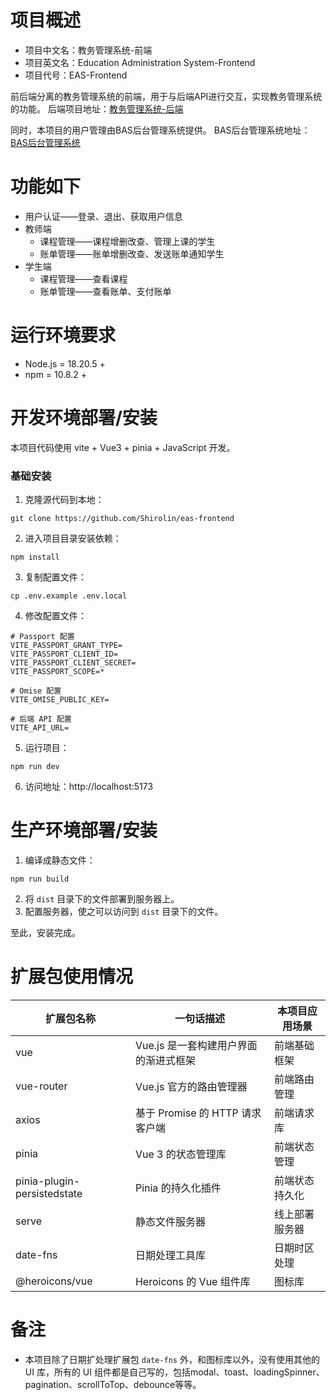 # 项目概述

- 项目中文名：教务管理系统-前端
- 项目英文名：Education Administration System-Frontend
- 项目代号：EAS-Frontend

前后端分离的教务管理系统的前端，用于与后端API进行交互，实现教务管理系统的功能。
后端项目地址：[教务管理系统-后端](https://github.com/Shirolin/Education-Administration-System)

同时，本项目的用户管理由BAS后台管理系统提供。
BAS后台管理系统地址：[BAS后台管理系统](https://github.com/Shirolin/Backend-Administration-System)

# 功能如下

- 用户认证——登录、退出、获取用户信息
- 教师端
  - 课程管理——课程增删改查、管理上课的学生
  - 账单管理——账单增删改查、发送账单通知学生
- 学生端
  - 课程管理——查看课程
  - 账单管理——查看账单、支付账单

# 运行环境要求

- Node.js = 18.20.5 +
- npm = 10.8.2 +

# 开发环境部署/安装

本项目代码使用 vite + Vue3 + pinia + JavaScript 开发。

### 基础安装

1. 克隆源代码到本地：

```shell
git clone https://github.com/Shirolin/eas-frontend
```

2. 进入项目目录安装依赖：

```shell
npm install
```

3. 复制配置文件：

```shell
cp .env.example .env.local
```

4. 修改配置文件：

```shell
# Passport 配置
VITE_PASSPORT_GRANT_TYPE=
VITE_PASSPORT_CLIENT_ID=
VITE_PASSPORT_CLIENT_SECRET=
VITE_PASSPORT_SCOPE=*

# Omise 配置
VITE_OMISE_PUBLIC_KEY=

# 后端 API 配置
VITE_API_URL=
```

5. 运行项目：

```shell
npm run dev
```

6. 访问地址：http://localhost:5173

# 生产环境部署/安装

1. 编译成静态文件：

```shell
npm run build
```

2. 将 `dist` 目录下的文件部署到服务器上。
3. 配置服务器，使之可以访问到 `dist` 目录下的文件。

至此，安装完成。

# 扩展包使用情况

| 扩展包名称                  | 一句话描述                            | 本项目应用场景 |
| --------------------------- | ------------------------------------- | -------------- |
| vue                         | Vue.js 是一套构建用户界面的渐进式框架 | 前端基础框架   |
| vue-router                  | Vue.js 官方的路由管理器               | 前端路由管理   |
| axios                       | 基于 Promise 的 HTTP 请求客户端       | 前端请求库     |
| pinia                       | Vue 3 的状态管理库                    | 前端状态管理   |
| pinia-plugin-persistedstate | Pinia 的持久化插件                    | 前端状态持久化 |
| serve                       | 静态文件服务器                        | 线上部署服务器 |
| date-fns                    | 日期处理工具库                        | 日期时区处理   |
| @heroicons/vue              | Heroicons 的 Vue 组件库               | 图标库         |

# 备注

- 本项目除了日期扩处理扩展包 `date-fns` 外，和图标库以外，没有使用其他的 UI 库，所有的 UI 组件都是自己写的，包括modal、toast、loadingSpinner、pagination、scrollToTop、debounce等等。
